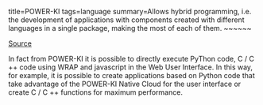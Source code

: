 title=POWER-KI
tags=language
summary=Allows hybrid programming, i.e. the development of applications with components created with different languages in a single package, making the most of each of them. ~~~~~~

[Source](https://github.com/POWER-KI/POWER-KI)

In fact from POWER-KI it is possible to directly execute PyThon code, C / C ++ code using WRAP and javascript in the Web User Interface. In this way, for example, it is possible to create applications based on Python code that take advantage of the POWER-KI Native Cloud for the user interface or create C / C ++ functions for maximum performance.
